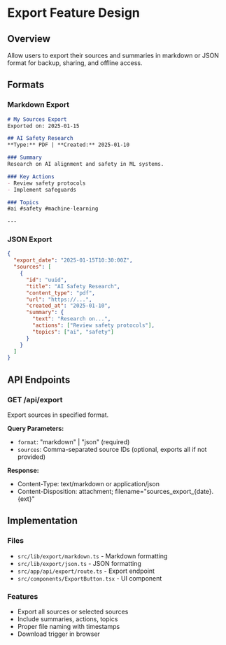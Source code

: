 # Export Feature Design

## Overview
Allow users to export their sources and summaries in markdown or JSON format for backup, sharing, and offline access.

## Formats

### Markdown Export
```markdown
# My Sources Export
Exported on: 2025-01-15

## AI Safety Research
**Type:** PDF | **Created:** 2025-01-10

### Summary
Research on AI alignment and safety in ML systems.

### Key Actions
- Review safety protocols
- Implement safeguards

### Topics
#ai #safety #machine-learning

---
```

### JSON Export
```json
{
  "export_date": "2025-01-15T10:30:00Z",
  "sources": [
    {
      "id": "uuid",
      "title": "AI Safety Research",
      "content_type": "pdf",
      "url": "https://...",
      "created_at": "2025-01-10",
      "summary": {
        "text": "Research on...",
        "actions": ["Review safety protocols"],
        "topics": ["ai", "safety"]
      }
    }
  ]
}
```

## API Endpoints

### GET /api/export
Export sources in specified format.

**Query Parameters:**
- `format`: "markdown" | "json" (required)
- `sources`: Comma-separated source IDs (optional, exports all if not provided)

**Response:**
- Content-Type: text/markdown or application/json
- Content-Disposition: attachment; filename="sources_export_{date}.{ext}"

## Implementation

### Files
- `src/lib/export/markdown.ts` - Markdown formatting
- `src/lib/export/json.ts` - JSON formatting
- `src/app/api/export/route.ts` - Export endpoint
- `src/components/ExportButton.tsx` - UI component

### Features
- Export all sources or selected sources
- Include summaries, actions, topics
- Proper file naming with timestamps
- Download trigger in browser
